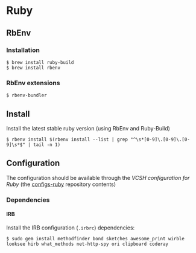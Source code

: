 # Ruby

## RbEnv

### Installation

```ShellSession
$ brew install ruby-build
$ brew install rbenv
```

### RbEnv extensions

```ShellSession
$ rbenv-bundler
```

## Install

Install the latest stable ruby version (using RbEnv and Ruby-Build)
```ShellSession
$ rbenv install $(rbenv install --list | grep "^\s*[0-9]\.[0-9]\.[0-9]\s*$" | tail -n 1)
```

## Configuration

The configuration should be available through the *VCSH configuration for Ruby* (the [configs-ruby](https://github.com/alem0lars/configs-ruby) repository contents)

### Dependencies

#### IRB

Install the IRB configuration (`.irbrc`) dependencies:
```ShellSession
$ sudo gem install methodfinder bond sketches awesome_print wirble looksee hirb what_methods net-http-spy ori clipboard coderay
```
